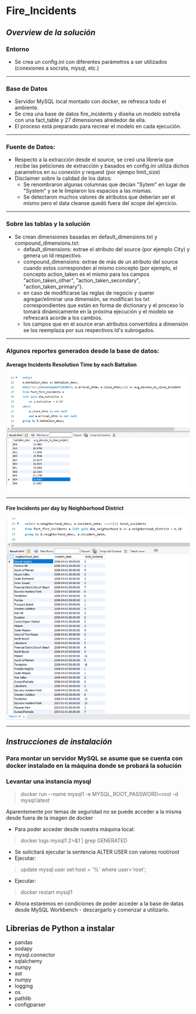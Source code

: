 # **Fire_Incidents**

## *Overview de la solución*

### Entorno
- Se crea un config.ini con diferentes parámetros a ser utilizados (conexiones a socrata, mysql, etc.)
---
### Base de Datos
- Servidor MySQL local montado con docker, se refresca todo el ambiente. 
- Se crea una base de datos fire_incidents y diseña un modelo estrella con una fact_table y 27 dimensiones alrededor de ella. 
- El proceso está preparado para recrear el modelo en cada ejecución.
---
### Fuente de Datos:
- Respecto a la extracción desde el source, se creó una librería que recibe las peticiones de extracción y basados en config.ini utiliza dichos parametros en su conexión y request (por ejempo limit_size)
- Disclaimer sobre la calidad de los datos:
    - Se renombraron algunas columnas que decían "Sytem" en lugar de "System" y se le limpiaron los espacios a las mismas.
    - Se detectaron muchos valores de atributos que deberían ser el mismo pero el data cleanse quedó fuera del scope del ejercicio.
---
### Sobre las tablas y la solución
- Se crean dimensiones basadas en default_dimensions.txt y compound_dimensions.txt:
    - default_dimensions: extrae el atributo del source (por ejemplo City) y genera un Id respectivo.
    - compound_dimensions: extrae de más de un atributo del source cuando estos corresponden al mismo concepto (por ejemplo, el concepto action_taken es el mismo para los campos "action_taken_other", "action_taken_secondary", "action_taken_primary").
    - en caso de modificarse las reglas de negocio y querer agregar/eliminar una dimensión, se modifican los txt correspondientes que están en forma de dictionary y el proceso lo tomará dinámicamente en la próxima ejecución y el modelo se refrescará acorde a los cambios.
    - los campos que en el source eran atributos convertidos a dimensión se los reemplaza por sus respectivos Id's subrogados.
---
### Algunos reportes generados desde la base de datos:
#### Average Incidents Resolution Time by each Battalion
![alt text](https://github.com/jboianover/fire_incidents/blob/main/avg_resolution_time_by_battalion.PNG)

---
#### Fire Incidents per day by Neighborhood District
![alt text](https://github.com/jboianover/fire_incidents/blob/main/fire_incidents_per_day_by_neighborhood.PNG)

---
## *Instrucciones de instalación*

### **Para montar un servidor MySQL se asume que se cuenta con docker instalado en la máquina donde se probará la solución**

### Levantar una instancia mysql

> docker run --name mysql1 -e MYSQL_ROOT_PASSWORD=root -d mysql:latest
 
Aparentemente por temas de seguridad no se puede acceder a la misma desde fuera de la imagen de docker

- Para poder acceder desde nuestra máquina local:
> docker logs mysql1 2>&1 | grep GENERATED
- Se solicitará ejecutar la sentencia ALTER USER con valores root/root
- Ejecutar:
> update mysql.user set host = '%' where user='root';
- Ejecutar:
> docker restart mysql1
- Ahora estaremos en condiciones de poder acceder a la base de datas desde MySQL Workbench - descargarlo y comenzar a utilizarlo.

## Librerias de Python a instalar
- pandas
- sodapy
- mysql.connector
- sqlalchemy
- numpy
- ast
- numpy
- logging
- os
- pathlib
- configparser
